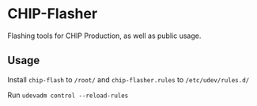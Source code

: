 # CHIP-Flasher
Flashing tools for CHIP Production, as well as public usage.

## Usage
Install `chip-flash` to `/root/` and `chip-flasher.rules` to `/etc/udev/rules.d/`

Run `udevadm control --reload-rules`
